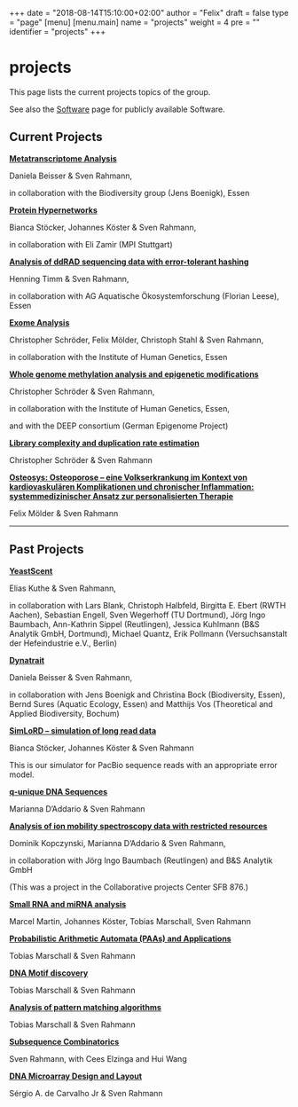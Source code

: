 +++
date = "2018-08-14T15:10:00+02:00"
author = "Felix"
draft = false
type = "page"
[menu]
[menu.main]
name = "projects"
weight = 4
pre = "<i class='fa fa-users'></i>"
identifier = "projects"
+++

# projects
This page lists the current projects topics of the group.
  
See also the [Software][1] page for publicly available Software.

## Current Projects

[**Metatranscriptome Analysis**][2]
  
Daniela Beisser & Sven Rahmann,
  
in collaboration with the Biodiversity group (Jens Boenigk), Essen

[**Protein Hypernetworks**][3]
  
Bianca Stöcker, Johannes Köster & Sven Rahmann,
  
in collaboration with Eli Zamir (MPI Stuttgart)

[**Analysis of ddRAD sequencing data with error-tolerant hashing**][4]
  
Henning Timm & Sven Rahmann,
  
in collaboration with AG Aquatische Ökosystemforschung (Florian Leese), Essen

[**Exome Analysis**][5]
  
Christopher Schröder, Felix Mölder, Christoph Stahl & Sven Rahmann,
  
in collaboration with the Institute of Human Genetics, Essen

[**Whole genome methylation analysis and epigenetic modifications**][6]
  
Christopher Schröder & Sven Rahmann,
  
in collaboration with the Institute of Human Genetics, Essen,
  
and with the DEEP consortium (German Epigenome Project)

[**Library complexity and duplication rate estimation**][7]
  
Christopher Schröder & Sven Rahmann

[**Osteosys: Osteoporose &#8211; eine Volkserkrankung im Kontext von kardiovaskulären Komplikationen und chronischer Inflammation: systemmedizinischer Ansatz zur personalisierten Therapie**][8]
  
Felix Mölder & Sven Rahmann

* * *

## Past Projects

[**YeastScent**][9]
  
Elias Kuthe & Sven Rahmann,
  
in collaboration with Lars Blank, Christoph Halbfeld, Birgitta E. Ebert (RWTH Aachen), Sebastian Engell, Sven Wegerhoff (TU Dortmund), Jörg Ingo Baumbach, Ann-Kathrin Sippel (Reutlingen), Jessica Kuhlmann (B&S Analytik GmbH, Dortmund), Michael Quantz, Erik Pollmann (Versuchsanstalt der Hefeindustrie e.V., Berlin)

[**Dynatrait**][10]
  
Daniela Beisser & Sven Rahmann,
  
in collaboration with Jens Boenigk and Christina Bock (Biodiversity, Essen), Bernd Sures (Aquatic Ecology, Essen) and Matthijs Vos (Theoretical and Applied Biodiversity, Bochum)

[**SimLoRD &#8211; simulation of long read data**][11]
  
Bianca Stöcker, Johannes Köster & Sven Rahmann
  
This is our simulator for PacBio sequence reads with an appropriate error model.

[**q-unique DNA Sequences**][12]
  
Marianna D&#8217;Addario & Sven Rahmann

[**Analysis of ion mobility spectroscopy data with restricted resources**][13]
  
Dominik Kopczynski, Marianna D&#8217;Addario & Sven Rahmann,
  
in collaboration with Jörg Ingo Baumbach (Reutlingen) and B&S Analytik GmbH
  
(This was a project in the Collaborative projects Center SFB 876.)

[**Small RNA and miRNA analysis**][14]
  
Marcel Martin, Johannes Köster, Tobias Marschall, Sven Rahmann

[**Probabilistic Arithmetic Automata (PAAs) and Applications**][15]
  
Tobias Marschall & Sven Rahmann

[**DNA Motif discovery**][16]
  
Tobias Marschall & Sven Rahmann

[**Analysis of pattern matching algorithms**][17]
  
Tobias Marschall & Sven Rahmann

[**Subsequence Combinatorics**][18]
  
Sven Rahmann, with Cees Elzinga and Hui Wang

[**DNA Microarray Design and Layout**][19]
  
Sérgio A. de Carvalho Jr & Sven Rahmann

 [1]: ../software
 [2]: ../projects/metatranscriptome-analysis/
 [3]: ../projects/protein-hypernetworks/
 [4]: ../projects/analysis-of-ddrad-seq-data-with-error-tolerant-hashing/
 [5]: ../projects/exome-analysis/
 [6]: ../projects/whole-genome-methylation-analysis/
 [7]: ../projects/library-complexity-and-duplication-rate-estimation/
 [8]: ../projects/osteosys/
 [9]: ../projects/yeastscent/
 [10]: ../projects/dynatrait/
 [11]: ../projects/simlord/
 [12]: ../projects/q-unique-sequences/
 [13]: ../projects/ion-mobility-spectroscopy-ims-analysis-with-restricted-resources/
 [14]: ../projects/small-rna-sequencing/
 [15]: ../projects/probabilistic-arithmetic-automata-paas/
 [16]: ../projects/motif-discovery/
 [17]: ../projects/analysis-of-pattern-matching-algorithms/
 [18]: ../projects/subsequence-combinatorics/
 [19]: ../projects/microarray-design-and-layout/